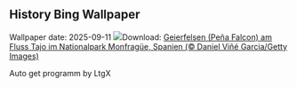 ## History Bing Wallpaper
Wallpaper date: 2025-09-11
![](https://www.bing.com/th?id=OHR.ExtremaduraJamon_DE-DE4354679644_UHD.jpg&w=1000)Download: [Geierfelsen (Peña Falcon) am Fluss Tajo im Nationalpark Monfragüe, Spanien (© Daniel Viñé Garcia/Getty Images)](https://www.bing.com/th?id=OHR.ExtremaduraJamon_DE-DE4354679644_UHD.jpg)

Auto get programm by LtgX
